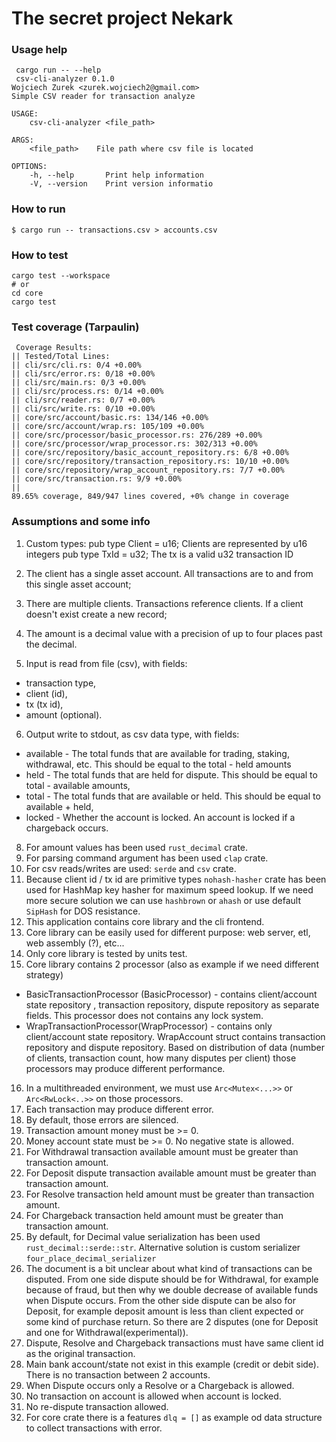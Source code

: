 # The secret project Nekark

### Usage help
```
 cargo run -- --help
 csv-cli-analyzer 0.1.0
Wojciech Zurek <zurek.wojciech2@gmail.com>
Simple CSV reader for transaction analyze

USAGE:
    csv-cli-analyzer <file_path>

ARGS:
    <file_path>    File path where csv file is located

OPTIONS:
    -h, --help       Print help information
    -V, --version    Print version informatio
```

### How to run

```fish
$ cargo run -- transactions.csv > accounts.csv
```

### How to test
```fish
cargo test --workspace
# or
cd core
cargo test
```
### Test coverage (Tarpaulin)
```
 Coverage Results:
|| Tested/Total Lines:
|| cli/src/cli.rs: 0/4 +0.00%
|| cli/src/error.rs: 0/18 +0.00%
|| cli/src/main.rs: 0/3 +0.00%
|| cli/src/process.rs: 0/14 +0.00%
|| cli/src/reader.rs: 0/7 +0.00%
|| cli/src/write.rs: 0/10 +0.00%
|| core/src/account/basic.rs: 134/146 +0.00%
|| core/src/account/wrap.rs: 105/109 +0.00%
|| core/src/processor/basic_processor.rs: 276/289 +0.00%
|| core/src/processor/wrap_processor.rs: 302/313 +0.00%
|| core/src/repository/basic_account_repository.rs: 6/8 +0.00%
|| core/src/repository/transaction_repository.rs: 10/10 +0.00%
|| core/src/repository/wrap_account_repository.rs: 7/7 +0.00%
|| core/src/transaction.rs: 9/9 +0.00%
||
89.65% coverage, 849/947 lines covered, +0% change in coverage
```

### Assumptions and some info
1. Custom types:
   pub type Client = u16; Clients are represented by u16 integers
   pub type TxId = u32; The tx is a valid u32 transaction ID

2. The client has a single asset account. All transactions are to and from this single asset account;
3. There are multiple clients. Transactions reference clients. If a client doesn't exist create a new record;
4. The amount is a decimal value with a precision of up to four places past the decimal.
5. Input is read from file (csv), with fields:
- transaction type,
- client (id),
- tx (tx id),
- amount (optional).
6. Output write to stdout, as csv data type, with fields:
- available - The total funds that are available for trading, staking, withdrawal, etc. This should be equal to the total - held amounts
- held - The total funds that are held for dispute. This should be equal to total - available amounts,
- total - The total funds that are available or held. This should be equal to available + held,
- locked - Whether the account is locked. An account is locked if a chargeback occurs.
8. For amount values has been used `rust_decimal` crate.
9. For parsing command argument has been used `clap` crate.
10. For csv reads/writes are used: `serde` and `csv` crate.
11. Because client id / tx id  are primitive types `nohash-hasher` crate has been used for HashMap key hasher for maximum speed lookup. If we need more secure solution we can use `hashbrown` or `ahash` or use default `SipHash` for DOS resistance.
12. This application contains core library and the cli frontend.
13. Core library can be easily used for different purpose: web server, etl, web assembly (?), etc...
14. Only core library is tested by units test.
15. Core library contains 2 processor (also as example if we need different strategy)
- BasicTransactionProcessor (BasicProcessor) -  contains client/account state repository , transaction repository, dispute repository as separate fields. This processor does not contains any lock system.
- WrapTransactionProcessor(WrapProcessor) - contains only client/account state repository. WrapAccount struct contains transaction repository and dispute repository.
  Based on distribution of data (number of clients, transaction count, how many disputes per client) those processors may produce different performance.
16. In a multithreaded environment, we must use `Arc<Mutex<...>>` or `Arc<RwLock<..>>` on those processors.
17. Each transaction may produce different error.
18. By default, those errors are silenced.
19. Transaction amount money must be >= 0.
20. Money account state must be >= 0. No negative state is allowed.
21. For Withdrawal transaction available amount must be greater than transaction amount.
22. For Deposit dispute transaction available amount must be greater than transaction amount.
23. For Resolve transaction held amount must be greater than transaction amount.
24. For Chargeback transaction held amount must be greater than transaction amount.
25. By default, for Decimal value serialization has been used `rust_decimal::serde::str`. Alternative solution is custom serializer `four_place_decimal_serializer`
26. The document is a bit unclear about what kind of transactions can be disputed. From one side dispute should be for Withdrawal, for example because of fraud, but then why we double decrease of available funds when Dispute occurs. From the other side dispute can be also for Deposit, for example deposit amount is less than client expected or some kind of purchase return. So there are 2 disputes (one for Deposit and one for Withdrawal(experimental)).
27. Dispute, Resolve and Chargeback transactions must have same client id as the original transaction.
28. Main bank account/state not exist in this example (credit or debit side). There is no transaction between 2 accounts.
29. When Dispute occurs only a Resolve or a Chargeback is allowed.
30. No transaction on account is allowed when account is locked.
31. No re-dispute transaction allowed.
32. For core crate there is a features `dlq = []` as example od data structure to collect transactions with error.